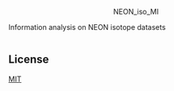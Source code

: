<p style="text-align:center"> NEON_iso_MI </p> 
Information analysis on NEON isotope datasets 

```python

```

## License
[MIT](https://choosealicense.com/licenses/mit/)